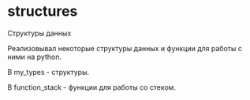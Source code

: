 # structures
Структуры данных

Реализовывал некоторые структуры данных и функции для работы с ними на python.

В my_types - структуры.

В function_stack - функции для работы со стеком.


